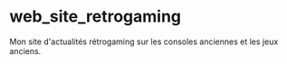 # web_site_retrogaming
Mon site d'actualités rétrogaming sur les consoles anciennes et les jeux anciens.
